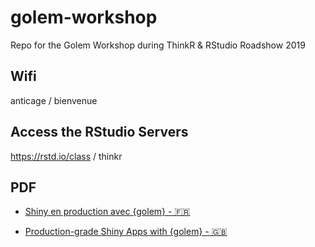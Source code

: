 # golem-workshop

Repo for the Golem Workshop during ThinkR &amp; RStudio Roadshow 2019

## Wifi

anticage / bienvenue

## Access the RStudio Servers

https://rstd.io/class / thinkr

## PDF 

+ [Shiny en production avec {golem} - 🇫🇷](https://github.com/ThinkR-open/golem-workshop/blob/master/Shiny%20en%20production%20avec%20%7Bgolem%7D.pdf)

+ [Production-grade Shiny Apps with {golem} - 🇬🇧](https://github.com/ThinkR-open/golem-workshop/blob/master/Shiny%20en%20production%20avec%20%7Bgolem%7D.pdf)
